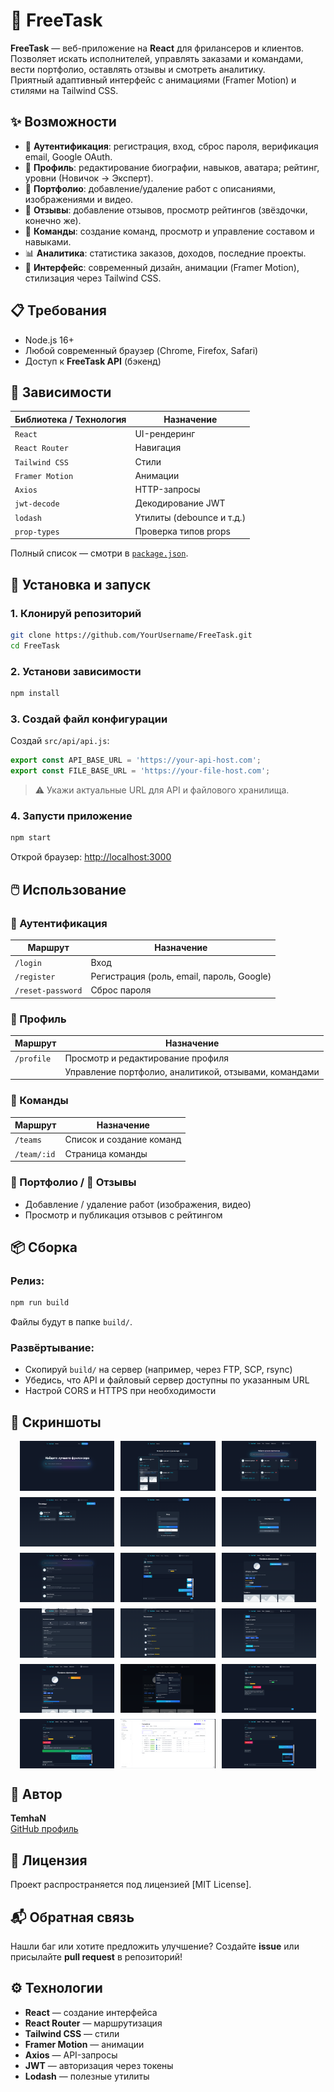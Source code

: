 # 💼 FreeTask

**FreeTask** — веб-приложение на **React** для фрилансеров и клиентов.  
Позволяет искать исполнителей, управлять заказами и командами, вести портфолио, оставлять отзывы и смотреть аналитику.  
Приятный адаптивный интерфейс с анимациями (Framer Motion) и стилями на Tailwind CSS.

## ✨ Возможности

- 🔐 **Аутентификация**: регистрация, вход, сброс пароля, верификация email, Google OAuth.
- 👤 **Профиль**: редактирование биографии, навыков, аватара; рейтинг, уровни (Новичок → Эксперт).
- 📁 **Портфолио**: добавление/удаление работ с описаниями, изображениями и видео.
- 📝 **Отзывы**: добавление отзывов, просмотр рейтингов (звёздочки, конечно же).
- 👥 **Команды**: создание команд, просмотр и управление составом и навыками.
- 📊 **Аналитика**: статистика заказов, доходов, последние проекты.
- 🎨 **Интерфейс**: современный дизайн, анимации (Framer Motion), стилизация через Tailwind CSS.

## 📋 Требования

- Node.js 16+
- Любой современный браузер (Chrome, Firefox, Safari)
- Доступ к **FreeTask API** (бэкенд)

## 🧩 Зависимости

| Библиотека / Технология | Назначение |
|-------------------------|------------|
| `React`                 | UI-рендеринг |
| `React Router`          | Навигация |
| `Tailwind CSS`          | Стили |
| `Framer Motion`         | Анимации |
| `Axios`                 | HTTP-запросы |
| `jwt-decode`            | Декодирование JWT |
| `lodash`                | Утилиты (debounce и т.д.) |
| `prop-types`            | Проверка типов props |

Полный список — смотри в [`package.json`](./package.json).

## 🚀 Установка и запуск

### 1. Клонируй репозиторий
```bash
git clone https://github.com/YourUsername/FreeTask.git
cd FreeTask
````

### 2. Установи зависимости

```bash
npm install
```

### 3. Создай файл конфигурации

Создай `src/api/api.js`:

```js
export const API_BASE_URL = 'https://your-api-host.com';
export const FILE_BASE_URL = 'https://your-file-host.com';
```

> ⚠️ Укажи актуальные URL для API и файлового хранилища.

### 4. Запусти приложение

```bash
npm start
```

Открой браузер: [http://localhost:3000](http://localhost:3000)

## 🖱️ Использование

### 🔐 Аутентификация

| Маршрут           | Назначение                                |
| ----------------- | ----------------------------------------- |
| `/login`          | Вход                                      |
| `/register`       | Регистрация (роль, email, пароль, Google) |
| `/reset-password` | Сброс пароля                              |

### 👤 Профиль

| Маршрут    | Назначение                                            |
| ---------- | ----------------------------------------------------- |
| `/profile` | Просмотр и редактирование профиля                     |
|            | Управление портфолио, аналитикой, отзывами, командами |

### 👥 Команды

| Маршрут     | Назначение               |
| ----------- | ------------------------ |
| `/teams`    | Список и создание команд |
| `/team/:id` | Страница команды         |

### 📁 Портфолио / 📝 Отзывы

* Добавление / удаление работ (изображения, видео)
* Просмотр и публикация отзывов с рейтингом

## 📦 Сборка

### Релиз:

```bash
npm run build
```

Файлы будут в папке `build/`.

### Развёртывание:

* Скопируй `build/` на сервер (например, через FTP, SCP, rsync)
* Убедись, что API и файловый сервер доступны по указанным URL
* Настрой CORS и HTTPS при необходимости

## 📸 Скриншоты

<div style="display: flex; flex-wrap: wrap; gap: 10px; justify-content: center;">
  <img src="https://github.com/TemhaN/FreeTask/blob/main/Screenshots/1.png?raw=true" alt="FreeTask" width="30%">
  <img src="https://github.com/TemhaN/FreeTask/blob/main/Screenshots/2.png?raw=true" alt="FreeTask" width="30%">
  <img src="https://github.com/TemhaN/FreeTask/blob/main/Screenshots/3.png?raw=true" alt="FreeTask" width="30%">
  <img src="https://github.com/TemhaN/FreeTask/blob/main/Screenshots/4.png?raw=true" alt="FreeTask" width="30%">
  <img src="https://github.com/TemhaN/FreeTask/blob/main/Screenshots/5.png?raw=true" alt="FreeTask" width="30%">
  <img src="https://github.com/TemhaN/FreeTask/blob/main/Screenshots/6.png?raw=true" alt="FreeTask" width="30%">
  <img src="https://github.com/TemhaN/FreeTask/blob/main/Screenshots/7.png?raw=true" alt="FreeTask" width="30%">
  <img src="https://github.com/TemhaN/FreeTask/blob/main/Screenshots/8.png?raw=true" alt="FreeTask" width="30%">
  <img src="https://github.com/TemhaN/FreeTask/blob/main/Screenshots/9.png?raw=true" alt="FreeTask" width="30%">
  <img src="https://github.com/TemhaN/FreeTask/blob/main/Screenshots/10.png?raw=true" alt="FreeTask" width="30%">
  <img src="https://github.com/TemhaN/FreeTask/blob/main/Screenshots/11.png?raw=true" alt="FreeTask" width="30%">
  <img src="https://github.com/TemhaN/FreeTask/blob/main/Screenshots/12.png?raw=true" alt="FreeTask" width="30%">
  <img src="https://github.com/TemhaN/FreeTask/blob/main/Screenshots/13.png?raw=true" alt="FreeTask" width="30%">
  <img src="https://github.com/TemhaN/FreeTask/blob/main/Screenshots/14.png?raw=true" alt="FreeTask" width="30%">
  <img src="https://github.com/TemhaN/FreeTask/blob/main/Screenshots/15.png?raw=true" alt="FreeTask" width="30%">
  <img src="https://github.com/TemhaN/FreeTask/blob/main/Screenshots/16.png?raw=true" alt="FreeTask" width="30%">
  <img src="https://github.com/TemhaN/FreeTask/blob/main/Screenshots/17.png?raw=true" alt="FreeTask" width="30%">
  <img src="https://github.com/TemhaN/FreeTask/blob/main/Screenshots/18.png?raw=true" alt="FreeTask" width="30%">
</div>    

## 🧠 Автор

**TemhaN**  
[GitHub профиль](https://github.com/TemhaN)

## 🧾 Лицензия

Проект распространяется под лицензией [MIT License].

## 📬 Обратная связь

Нашли баг или хотите предложить улучшение?
Создайте **issue** или присылайте **pull request** в репозиторий!

## ⚙️ Технологии

* **React** — создание интерфейса
* **React Router** — маршрутизация
* **Tailwind CSS** — стили
* **Framer Motion** — анимации
* **Axios** — API-запросы
* **JWT** — авторизация через токены
* **Lodash** — полезные утилиты
